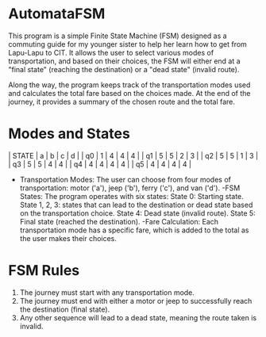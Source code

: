 # AutomataFSM

This program is a simple Finite State Machine (FSM) designed as a commuting guide for my younger sister to help her learn how to get from Lapu-Lapu to CIT. It allows the user to select various modes of transportation, and based on their choices, the FSM will either end at a "final state" (reaching the destination) or a "dead state" (invalid route).

Along the way, the program keeps track of the transportation modes used and calculates the total fare based on the choices made. At the end of the journey, it provides a summary of the chosen route and the total fare.


# Modes and States
| STATE | a | b | c | d |
| q0 | 1 | 4 | 4 | 4 |
| q1 | 5 | 5 | 2 | 3 |
| q2 | 5 | 5 | 1 | 3 |
| q3 | 5 | 5 | 4 | 4 |
| q4 | 4 | 4 | 4 | 4 |
| q5 | 4 | 4 | 4 | 4 |

- Transportation Modes: The user can choose from four modes of transportation: motor ('a'), jeep ('b'), ferry ('c'), and van ('d').
-FSM States: The program operates with six states:
State 0: Starting state.
State 1, 2, 3: states that can lead to the destination or dead state based on the transportation choice.
State 4: Dead state (invalid route).
State 5: Final state (reached the destination).
-Fare Calculation: Each transportation mode has a specific fare, which is added to the total as the user makes their choices.


# FSM Rules
1. The journey must start with any transportation mode.
2. The journey must end with either a motor or jeep to successfully reach the destination (final state).
3. Any other sequence will lead to a dead state, meaning the route taken is invalid.
